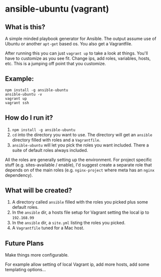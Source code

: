 # ansible-ubuntu (vagrant)

## What is this?

A simple minded playbook generator for Ansible. The output assume use of Ubuntu or another `apt-get` based os. You also
get a Vagrantfile.

After running this you can just `vagrant up` to take a look at things. You'll have to customize as you see fit. Change ips,
add roles, variables, hosts, etc. This is a jumping off point that you customize.

## Example:

```shell
npm install -g ansible-ubuntu
ansible-ubuntu -v
vagrant up
vagrant ssh
```

## How do I run it?

1. `npm install -g ansible-ubuntu`
1. `cd` into the directory you want to use. The directory will get an `ansible` directory filled with roles and a `Vagrantfile`.
1. `ansible-ubuntu` will let you pick the roles you want included. There a suite of default roles always included.
    
All the roles are generally setting up the environment. For project specific stuff (e.g. sites-available / enable), I'd
suggest create a separate role that depends on of the main roles (e.g. `nginx-project` where meta has an `nginx` dependency).

## What will be created?

1. A directory called `ansible` filled with the roles you picked plus some default roles.
1. In the `ansible` dir, a hosts file setup for Vagrant setting the local ip to `192.168.99`
1. In the `ansible` dir, a `site.yml` listing the roles you picked.
1. A `Vagrantfile` tuned for a Mac host.

## Future Plans

Make things more configurable.

For example allow setting of local Vagrant ip, add more hosts, add some templating options...